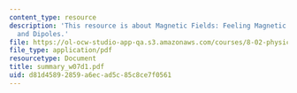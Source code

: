 ```yaml
---
content_type: resource
description: 'This resource is about Magnetic Fields: Feeling Magnetic Fields ? Charges
  and Dipoles.'
file: https://ol-ocw-studio-app-qa.s3.amazonaws.com/courses/8-02-physics-ii-electricity-and-magnetism-spring-2007/d81d45892859a6ecad5c85c8ce7f0561_summary_w07d1.pdf
file_type: application/pdf
resourcetype: Document
title: summary_w07d1.pdf
uid: d81d4589-2859-a6ec-ad5c-85c8ce7f0561
---
```

